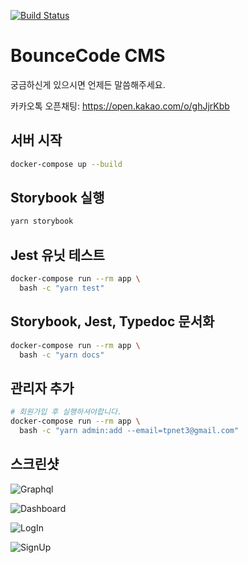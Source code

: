 [![Build Status](https://travis-ci.com/bouncecode/bouncecode-cms.svg?branch=master)](https://travis-ci.com/bouncecode/bouncecode-cms)

# BounceCode CMS

궁금하신게 있으시면 언제든 말씀해주세요.

카카오톡 오픈채팅: https://open.kakao.com/o/ghJjrKbb

## 서버 시작

```bash
docker-compose up --build
```

## Storybook 실행

```bash
yarn storybook
```

## Jest 유닛 테스트

```bash
docker-compose run --rm app \
  bash -c "yarn test"
```

## Storybook, Jest, Typedoc 문서화

```bash
docker-compose run --rm app \
  bash -c "yarn docs"
```

## 관리자 추가

```bash
# 회원가입 후 실행하셔야합니다.
docker-compose run --rm app \
  bash -c "yarn admin:add --email=tpnet3@gmail.com"
```

## 스크린샷

![Graphql](media/screencapture-graphql.png)

![Dashboard](media/screencapture-dashboard.png)

![LogIn](media/screencapture-login.png)

![SignUp](media/screencapture-signup.png)
